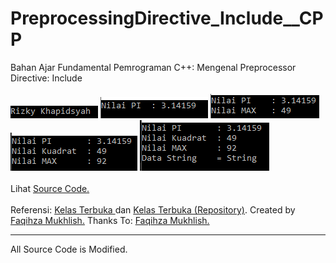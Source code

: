# PreprocessingDirective_Include__CPP
Bahan Ajar Fundamental Pemrograman C++: Mengenal Preprocessor Directive: Include<br><br>
<img src="https://github.com/RizkyKhapidsyah/PreprocessingDirective_Include__CPP/blob/master/Reuslts/001.PNG">
<img src="https://github.com/RizkyKhapidsyah/PreprocessingDirective_Include__CPP/blob/master/Reuslts/002.PNG">
<img src="https://github.com/RizkyKhapidsyah/PreprocessingDirective_Include__CPP/blob/master/Reuslts/003.PNG">
<img src="https://github.com/RizkyKhapidsyah/PreprocessingDirective_Include__CPP/blob/master/Reuslts/004.PNG">
<img src="https://github.com/RizkyKhapidsyah/PreprocessingDirective_Include__CPP/blob/master/Reuslts/005.PNG"><br><br>
Lihat <a href="https://github.com/RizkyKhapidsyah/PreprocessingDirective_Include__CPP/blob/master/Source.cpp">Source Code.</a><br><br>
Referensi: <a href="https://www.youtube.com/user/faqihzamukhlish"> Kelas Terbuka </a> dan <a href="https://github.com/kelasterbuka"> Kelas Terbuka (Repository)</a>. Created by <a href="https://github.com/faqihza">Faqihza Mukhlish.</a> Thanks To: <a href="https://www.youtube.com/channel/UCRGHjysoCemh4y7tCJQs30w/about">Faqihza Mukhlish.</a><br>

-----
All Source Code is Modified.
